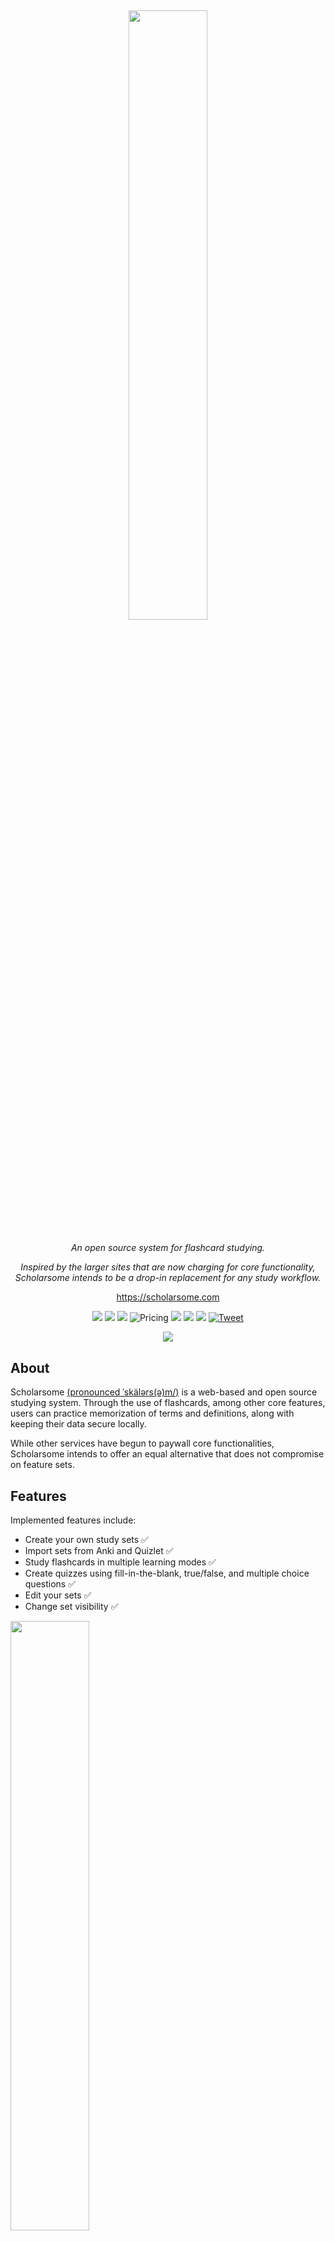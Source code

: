 ## <p align="center"><img src="https://raw.githubusercontent.com/hwgilbert16/scholarsome/develop/apps/front/src/assets/header/scholarsome-logo-purple-lowercase.svg" height="50%" width="50%"></p>

<div align="center">

*An open source system for flashcard studying.*

*Inspired by the larger sites that are now charging for core functionality, Scholarsome intends to be a drop-in replacement for any study workflow.*

https://scholarsome.com

<a href="https://discord.gg/hRgVvc5MKf">![](https://img.shields.io/badge/-Join%20our%20Discord-white?logo=Discord&logoColor=blue)</a>
<a href="https://github.com/hwgilbert16/scholarsome/blob/develop/LICENSE">![](https://img.shields.io/github/license/hwgilbert16/scholarsome?color=blue)</a>
<a href="https://github.com/hwgilbert16/scholarsome/issues?q=is%3Aissue+is%3Aopen+label%3A%22good+first+issue%22">![](https://img.shields.io/badge/contributions-welcome-orange)</a>
<img src="https://img.shields.io/badge/price-free-brightgreen" alt="Pricing">
<a href="https://github.com/hwgilbert16/scholarsome/issues">![](https://img.shields.io/github/issues/hwgilbert16/scholarsome)</a>
<a href="https://contributor-covenant.org/version/1/4/code-of-conduct/ "><img src="https://img.shields.io/badge/Contributor%20Covenant-1.4-purple" /></a>
<a href="https://github.com/hwgilbert16/scholarsome/stargazers">![](https://img.shields.io/github/stars/hwgilbert16/scholarsome)</a>
[![Tweet](https://img.shields.io/twitter/url/http/shields.io.svg?style=social)](https://twitter.com/intent/tweet?text=Stop%20using%20clunky%2C%20proprietary%20flashcard%20software%20-%20instead%2C%20use%20the%20open%20source%20alternative%3A%20Scholarsome&url=https://github.com/hwgilbert16/scholarsome&hashtags=bootstrap,nestjs,angular,developers)

</div>

<p align="center">
<img src="https://i.imgur.com/MshTOaL.png">
</p>

## About

Scholarsome <a href="http://ipa-reader.xyz/?text=%CB%88sk%C3%A4l%C9%99rs(%C9%99)m%2F">(pronounced ˈskälərs(ə)m/)</a> is a web-based and open source studying system. Through the use of flashcards, among other core features, users can practice memorization of terms and definitions, along with keeping their data secure locally.

While other services have begun to paywall core functionalities, Scholarsome intends to offer an equal alternative that does not compromise on feature sets.

## Features

Implemented features include:

- Create your own study sets ✅
- Import sets from Anki and Quizlet ✅
- Study flashcards in multiple learning modes ✅
- Create quizzes using fill-in-the-blank, true/false, and multiple choice questions ✅
- Edit your sets ✅
- Change set visibility ✅

<img src="https://i.imgur.com/Xey0pzK.gif" width="50%">
<img src="https://s12.gifyu.com/images/SWNMa.gif" width="50%">

## Features coming soon...

- Interactive study games
- Spaced repetition system implementation
- Persistence of quiz results
- Editing permission sharing with other users
- Improved profile page
- User-accessible API

## Usage

Scholarsome is accessible at https://scholarsome.com for individuals who are not interested in hosting it themselves. It is free and runs the same as the most recently released version.

However, the service can be hosted yourself on any system. For those wishing to self-host Scholarsome, documentation for installation can be found <a href="https://docs.scholarsome.com/get-started/prerequisites">here.</a>

## Development

For development purposes, Scholarsome is required to be installed outside the standard container-based system that is used for production installs. Documentation for development can be found <a href="https://docs.scholarsome.com/development/development-guide">here.</a>

While we use many technologies, some of our most prominent are:

- <a href="https://nestjs.com/">NestJS</a>
- <a href="https://angular.io/">Angular</a>
- <a href="https://www.prisma.io/">Prisma</a>
- <a href="https://nx.dev/">Nx</a>

## Contributing

Scholarsome is an open source project. We believe in a transparent development process and are appreciative of any contributions to the project. Whether it's proposing new features, helping us fix bugs, or improving the documentation - we would love to have your help. Please refer to our <a href="https://github.com/hwgilbert16/scholarsome/blob/develop/CODE_OF_CONDUCT.md">code of conduct</a> to ensure you follow the project's rules.

- **Bug reports.** If you run into an issue using Scholarsome, please <a href="https://github.com/hwgilbert16/scholarsome/issues/new">create a bug report</a>. Make sure you attach the `bug` label to your issue.
- **Feature requests.** We'd love to hear your ideas for future features. Please <a href="https://github.com/hwgilbert16/scholarsome/issues/new">create an issue</a> and attach the `feature request` label to propose a new feature.

## Contact

For formal inquiries, you can contact us via support@scholarsome.com

Otherwise, we recommend joining our <a href="https://discord.gg/hRgVvc5MKf">Discord server.</a> Support can be asked here, along with keeping up-to-date with future versions and upcoming features.
